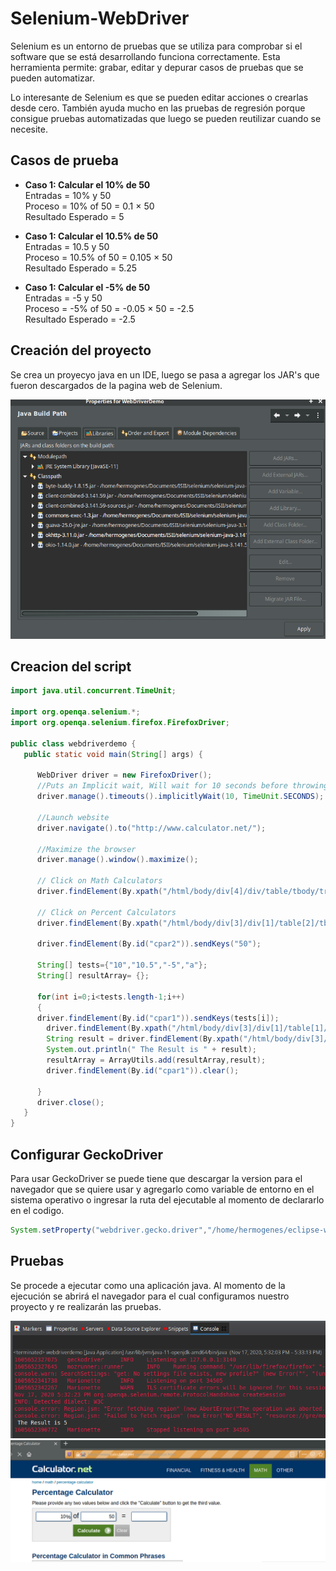 # Selenium-WebDriver

Selenium es un entorno de pruebas que se utiliza para comprobar si el software que se está desarrollando funciona correctamente. Esta herramienta permite: grabar, editar y depurar casos de pruebas que se pueden automatizar.

Lo interesante de Selenium es que se pueden editar acciones o crearlas desde cero. También ayuda mucho en las pruebas de regresión porque consigue pruebas automatizadas que luego se pueden reutilizar cuando se necesite.

## Casos de prueba 
- <b> Caso 1: Calcular el 10% de 50</b> <br>
   Entradas = 10% y 50 <br>
   Proceso = 10% of 50 = 0.1 × 50 <br>
   Resultado Esperado = 5
   
- <b> Caso 1: Calcular el 10.5% de 50</b> <br>
   Entradas = 10.5 y 50 <br>
   Proceso = 10.5% of 50 = 0.105 × 50  <br>
   Resultado Esperado = 5.25

- <b> Caso 1: Calcular el -5% de 50</b> <br>
   Entradas = -5 y 50 <br>
   Proceso = -5% of 50 = -0.05 × 50 = -2.5  <br>
   Resultado Esperado = -2.5

## Creación del proyecto
Se crea un proyecyo java en un IDE, luego se pasa a agregar los JAR's que fueron descargados de la pagina web de Selenium.


<img src="./img/libr.png" width="700">



## Creacion del script 

``` java
import java.util.concurrent.TimeUnit;

import org.openqa.selenium.*;
import org.openqa.selenium.firefox.FirefoxDriver;

public class webdriverdemo {
   public static void main(String[] args) {

      WebDriver driver = new FirefoxDriver();
      //Puts an Implicit wait, Will wait for 10 seconds before throwing exception
      driver.manage().timeouts().implicitlyWait(10, TimeUnit.SECONDS);

      //Launch website
      driver.navigate().to("http://www.calculator.net/");

      //Maximize the browser
      driver.manage().window().maximize();

      // Click on Math Calculators
      driver.findElement(By.xpath("/html/body/div[4]/div/table/tbody/tr/td[3]/div[2]/a")).click();

      // Click on Percent Calculators
      driver.findElement(By.xpath("/html/body/div[3]/div[1]/table[2]/tbody/tr/td/div[3]/a")).click();

      driver.findElement(By.id("cpar2")).sendKeys("50");

      String[] tests={"10","10.5","-5","a"};
      String[] resultArray= {};

      for(int i=0;i<tests.length-1;i++)
      {
      driver.findElement(By.id("cpar1")).sendKeys(tests[i]);
        driver.findElement(By.xpath("/html/body/div[3]/div[1]/table[1]/tbody/tr[2]/td/input[2]")).click();
        String result = driver.findElement(By.xpath("/html/body/div[3]/div[1]/p[2]/font/b")).getText();
        System.out.println(" The Result is " + result);
        resultArray = ArrayUtils.add(resultArray,result);
        driver.findElement(By.id("cpar1")).clear();

      }
      driver.close();
   }
}
```
## Configurar GeckoDriver 
Para usar GeckoDriver se puede tiene que descargar la version para el navegador que se quiere usar y agregarlo como variable de entorno en el sistema operativo o ingresar la ruta del ejecutable al momento de declararlo en el codigo.
```java
System.setProperty("webdriver.gecko.driver","/home/hermogenes/eclipse-workspace/WebDriverDemo/geckodriver");
```

## Pruebas
Se procede a ejecutar como una aplicación java. Al momento de la ejecución se abrirá el navegador para el cual configuramos nuestro proyecto y re realizarán las pruebas.

<img src="./img/consola.png" width="700">

<img src="./img/prueba.png" width="700">
